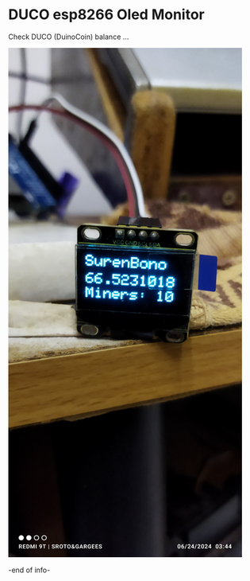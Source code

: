 # DUCO esp8266 Oled Monitor
Check DUCO (DuinoCoin) balance ... 


![Alt text](espOled.jpg)






-end of info-
